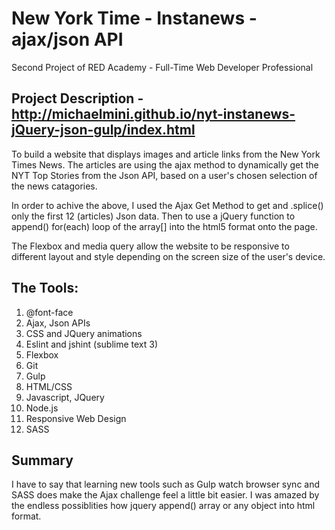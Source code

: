 # New York Time - Instanews - ajax/json API

Second Project of RED Academy - Full-Time Web Developer Professional

## Project Description - http://michaelmini.github.io/nyt-instanews-jQuery-json-gulp/index.html

To build a website that displays images and article links from the New York Times News. The articles are using the ajax method to dynamically get the NYT Top Stories from the Json API, based on a user's chosen selection of the news catagories.

In order to achive the above, I used the Ajax Get Method to get and .splice() only the first 12 (articles) Json data. Then to use a jQuery function to append() for(each) loop of the array[] into the html5 format onto the page.

The Flexbox and media query allow the website to be responsive to different layout and style depending on the screen size of the user's device. 

## The Tools:

01. @font-face
02. Ajax, Json APIs
03. CSS and JQuery animations
04. Eslint and jshint (sublime text 3)
05. Flexbox
06. Git
07. Gulp
08. HTML/CSS
09. Javascript, JQuery
10. Node.js
11. Responsive Web Design
12. SASS

## Summary 

I have to say that learning new tools such as Gulp watch browser sync and SASS does make the Ajax challenge feel a little bit easier. I was amazed by the endless possiblities how jquery append() array or any object into html format.
